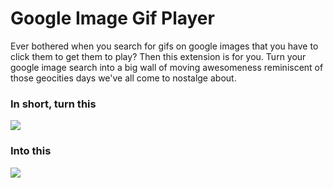 Google Image Gif Player
=======================

Ever bothered when you search for gifs on google images that you have to click them to get them to play? Then this extension is for you. Turn your google image search into a big wall of moving awesomeness reminiscent of those geocities days we've all come to nostalge about.

### In short, turn this
![](https://cloud.githubusercontent.com/assets/1171323/7621575/b3e7f1de-f97c-11e4-947e-2de490a10739.png)

### Into this

![](https://cloud.githubusercontent.com/assets/1171323/7621630/1c235c02-f97d-11e4-9f10-091934529451.gif)
